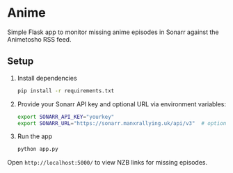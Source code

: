 # Anime

Simple Flask app to monitor missing anime episodes in Sonarr against the Animetosho RSS feed.

## Setup

1. Install dependencies
   ```bash
   pip install -r requirements.txt
   ```
2. Provide your Sonarr API key and optional URL via environment variables:
   ```bash
   export SONARR_API_KEY="yourkey"
   export SONARR_URL="https://sonarr.manxrallying.uk/api/v3"  # optional
   ```
3. Run the app
   ```bash
   python app.py
   ```

Open `http://localhost:5000/` to view NZB links for missing episodes.
